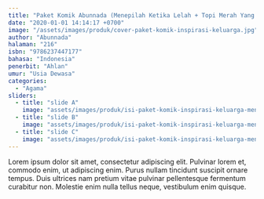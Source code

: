 ```yaml
---
title: "Paket Komik Abunnada (Menepilah Ketika Lelah + Topi Merah Yang Sombong)"
date: "2020-01-01 14:14:17 +0700"
image: "/assets/images/produk/cover-paket-komik-inspirasi-keluarga.jpg"
author: "Abunnada"
halaman: "216"
isbn: "9786237447177"
bahasa: "Indonesia"
penerbit: "Ahlan"
umur: "Usia Dewasa"
categories: 
  - "Agama"
sliders: 
  - title: "slide A"
    image: "assets/images/produk/isi-paket-komik-inspirasi-keluarga-menepilah-1.png"
  - title: "slide B"
    image: "assets/images/produk/isi-paket-komik-inspirasi-keluarga-menepilah-2.png"
  - title: "slide C"
    image: "assets/images/produk/isi-paket-komik-inspirasi-keluarga-menepilah-3.png"
---
```


Lorem ipsum dolor sit amet, consectetur adipiscing elit. Pulvinar lorem et, commodo enim, ut adipiscing enim. Purus nullam tincidunt suscipit ornare tempus. Duis ultrices nam pretium vitae pulvinar pellentesque fermentum curabitur non. Molestie enim nulla tellus neque, vestibulum enim quisque.
